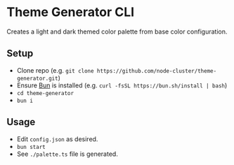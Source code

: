 # Theme Generator CLI

Creates a light and dark themed color palette from base color configuration.

## Setup

- Clone repo (e.g. `git clone https://github.com/node-cluster/theme-generator.git`)
- Ensure [Bun](https://bun.sh/) is installed (e.g. `curl -fsSL https://bun.sh/install | bash`)
- `cd theme-generator`
- `bun i`

## Usage

- Edit `config.json` as desired.
- `bun start`
- See `./palette.ts` file is generated.
